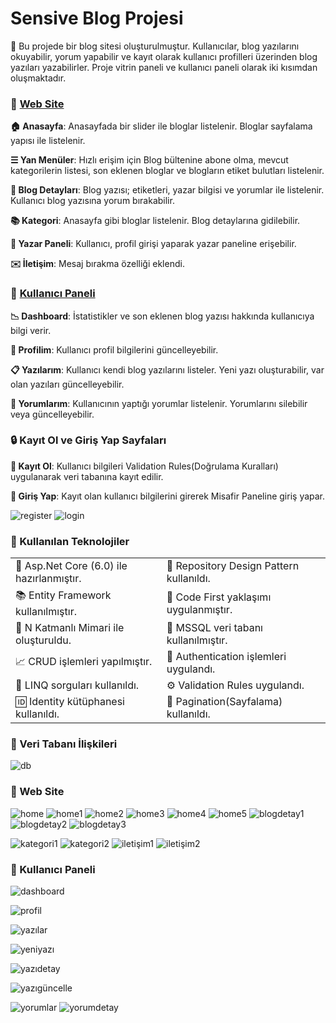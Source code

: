 # Sensive Blog Projesi

📰 Bu projede bir blog sitesi oluşturulmuştur. Kullanıcılar, blog yazılarını okuyabilir, yorum yapabilir ve kayıt olarak kullanıcı profilleri üzerinden blog yazıları yazabilirler. Proje vitrin paneli ve kullanıcı paneli olarak iki kısımdan oluşmaktadır.

### 🌟 [Web Site](#-web-site-1)

**🏠 Anasayfa**: Anasayfada bir slider ile bloglar listelenir. Bloglar sayfalama yapısı ile listelenir. 

**☰ Yan Menüler**: Hızlı erişim için Blog bültenine abone olma, mevcut kategorilerin listesi, son eklenen bloglar ve blogların etiket bulutları listelenir. 

**📄 Blog Detayları**: Blog yazısı; etiketleri, yazar bilgisi ve yorumlar ile listelenir. Kullanıcı blog yazısına yorum bırakabilir.

**📚 Kategori**: Anasayfa gibi bloglar listelenir. Blog detaylarına gidilebilir.

**👤 Yazar Paneli**: Kullanıcı, profil girişi yaparak yazar paneline erişebilir.

**✉️ İletişim**: Mesaj bırakma özelliği eklendi. 

### 🔮 [Kullanıcı Paneli](#-kullanıcı-paneli-1)

**📉 Dashboard**: İstatistikler ve son eklenen blog yazısı hakkında kullanıcıya bilgi verir.

**💎 Profilim**: Kullanıcı profil bilgilerini güncelleyebilir.

**📋 Yazılarım**: Kullanıcı kendi blog yazılarını listeler. Yeni yazı oluşturabilir, var olan yazıları güncelleyebilir. 

**💬 Yorumlarım**: Kullanıcının yaptığı yorumlar listelenir. Yorumlarını silebilir veya güncelleyebilir.

###  🔒 Kayıt Ol ve Giriş Yap Sayfaları

**🔐 Kayıt Ol**:   Kullanıcı bilgileri Validation Rules(Doğrulama Kuralları) uygulanarak veri tabanına kayıt edilir.

**🔑 Giriş Yap**: Kayıt olan kullanıcı bilgilerini girerek Misafir Paneline giriş yapar.

![register](https://github.com/user-attachments/assets/3bdb7290-3ea7-4a52-aa69-90f8f079c4ed)
![login](https://github.com/user-attachments/assets/c4844743-d26c-4aa9-ba4b-3faaef929ccf)

### 🚀 Kullanılan Teknolojiler

<table>
  <tr>
    <td>🎉 Asp.Net Core (6.0) ile hazırlanmıştır.</td>
    <td>📘 Repository Design Pattern kullanıldı.</td>
  </tr>
  <tr>
    <td>📚 Entity Framework kullanılmıştır.</td>
    <td>🔨 Code First yaklaşımı uygulanmıştır.</td>
  </tr>
  <tr>
    <td>🏢 N Katmanlı Mimari ile oluşturuldu.</td>
    <td>💾 MSSQL veri tabanı kullanılmıştır.</td>
  </tr>
  <tr>
    <td>📈 CRUD işlemleri yapılmıştır.</td>
        <td>🔐 Authentication işlemleri uygulandı.</td>
  </tr>
  <tr>
    <td>📖 LINQ sorguları kullanıldı.</td>
    <td>⚙️ Validation Rules uygulandı.</td>
  </tr>
  <tr>
    <td>🆔 Identity kütüphanesi kullanıldı. </td>
     <td>📖 Pagination(Sayfalama) kullanıldı. </td>
  </tr>
</table>

### 📂 Veri Tabanı İlişkileri

![db](https://github.com/user-attachments/assets/40602b5e-a891-48d0-93c3-199fc425691a)

### 🌟 Web Site
![home](https://github.com/user-attachments/assets/4524a631-1c25-46e1-9d5b-0cc86a7601b9)
![home1](https://github.com/user-attachments/assets/d7b40253-24f0-4ae6-8d30-3fce68225914)
![home2](https://github.com/user-attachments/assets/538aef48-2907-4d04-af96-f9e88a947a74)
![home3](https://github.com/user-attachments/assets/ee40aea2-0059-426d-b1b5-67eb976de38e)
![home4](https://github.com/user-attachments/assets/48342cd5-cad4-4155-b84e-d038162a14b0)
![home5](https://github.com/user-attachments/assets/dba46195-1a44-4c9c-a8d7-c6ec9d9d0992)
![blogdetay1](https://github.com/user-attachments/assets/1e11e2a9-0433-4bed-b227-407b8f980496)
![blogdetay2](https://github.com/user-attachments/assets/67999e38-8a8b-4531-b305-03a03589053e)
![blogdetay3](https://github.com/user-attachments/assets/7abc03ff-7770-493a-b225-7f8aa8cfe4c7)

![kategori1](https://github.com/user-attachments/assets/f7807b4d-f38e-49a0-aec1-4c289c6dbb38)
![kategori2](https://github.com/user-attachments/assets/0ef30aba-38e4-47da-8823-2807a5bda86e)
![iletişim1](https://github.com/user-attachments/assets/cc36ef1d-ad21-4658-bcb6-5e481a126e9d)
![iletişim2](https://github.com/user-attachments/assets/dbab4208-c363-438d-af30-1ea0c5f3e1bb)


### 🔮 Kullanıcı Paneli

![dashboard](https://github.com/user-attachments/assets/0359d253-ef85-4f2f-aaf1-937565578daf)

![profil](https://github.com/user-attachments/assets/96928c9f-6144-4930-95c0-c39b069de7b0)

![yazılar](https://github.com/user-attachments/assets/d5b2c882-10ff-48f5-8d2b-a712c2781c52)

![yeniyazı](https://github.com/user-attachments/assets/0123c675-8a8f-4660-9689-78b9f4fe9215)

![yazıdetay](https://github.com/user-attachments/assets/f9bf9992-90a7-4916-a224-3bc53d3cd651)

![yazıgüncelle](https://github.com/user-attachments/assets/78742886-5916-4ce4-857b-accb22dc9605)

![yorumlar](https://github.com/user-attachments/assets/e99b9ea9-9e38-4576-b045-f0623466c9c7)
![yorumdetay](https://github.com/user-attachments/assets/7730dbe1-e4ea-44aa-95b9-06da44b80540)



